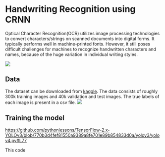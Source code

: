 # Handwriting Recognition using CRNN
Optical Character Recognition(OCR) utilizes image processing technologies to convert characters/strings on scanned documents into digital forms. It typically performs well in machine-printed fonts. However, it still poses difficult challenges for machines to recognize handwritten characters and names, because of the huge variation in individual writing styles.  

![](ocr.png)

## Data
The dataset can be downloaded from [kaggle](https://www.kaggle.com/landlord/handwriting-recognition). The data consists of roughly 300k training images and 40k validation and test images. The true labels of each image is present in a csv file. 
![](data_eg.png)

## Training the model

https://github.com/pythonlessons/TensorFlow-2.x-YOLOv3/blob/770b3d4fef81550a9389a8fe701e89b854833d0a/yolov3/yolov4.py#L77

This code

